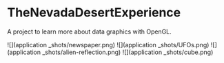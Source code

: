 # TheNevadaDesertExperience
A project to learn more about data graphics with OpenGL.

![](application _shots/newspaper.png)
![](application _shots/UFOs.png)
![](application _shots/alien-reflection.png)
![](application _shots/cube.png)

